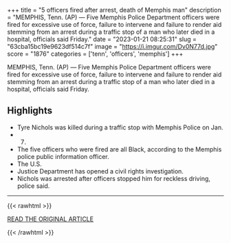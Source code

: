 +++
title = "5 officers fired after arrest, death of Memphis man"
description = "MEMPHIS, Tenn. (AP) — Five Memphis Police Department officers were fired for excessive use of force, failure to intervene and failure to render aid stemming from an arrest during a traffic stop of a man who later died in a hospital, officials said Friday."
date = "2023-01-21 08:25:31"
slug = "63cba15bc19e9623df514c7f"
image = "https://i.imgur.com/Dv0N77d.jpg"
score = "1876"
categories = ['tenn', 'officers', 'memphis']
+++

MEMPHIS, Tenn. (AP) — Five Memphis Police Department officers were fired for excessive use of force, failure to intervene and failure to render aid stemming from an arrest during a traffic stop of a man who later died in a hospital, officials said Friday.

## Highlights

- Tyre Nichols was killed during a traffic stop with Memphis Police on Jan.
- 7.
- The five officers who were fired are all Black, according to the Memphis police public information officer.
- The U.S.
- Justice Department has opened a civil rights investigation.
- Nichols was arrested after officers stopped him for reckless driving, police said.

---

{{< rawhtml >}}
  <p class="article-category">
    <a target="_blank" href="https://apnews.com/article/crime-memphis-82428ca8a4ba395e57ec3eccc965c5f1?taid=63cb3aeb4726640001f3bd7f&amp;utm_campaign=TrueAnthem&amp;utm_medium=AP&amp;utm_source=Twitter">READ THE ORIGINAL ARTICLE</a>
  </p>
{{< /rawhtml >}}
